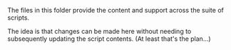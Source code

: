 The files in this folder provide the content and support across the suite of scripts.

The idea is that changes can be made here without needing to subsequently updating the script contents. (At least that's the plan...)
